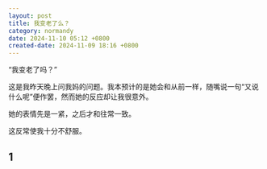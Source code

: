 ```yaml
---
layout: post
title: 我变老了么？
category: normandy
date: 2024-11-10 05:12 +0800
created-date: 2024-11-09 18:16 +0800
---
```


“我变老了吗？”

这是我昨天晚上问我妈的问题。我本预计的是她会和从前一样，随嘴说一句“又说什么呢”便作罢，然而她的反应却让我很意外。

她的表情先是一紧，之后才和往常一致。

这反常使我十分不舒服。

1
----

